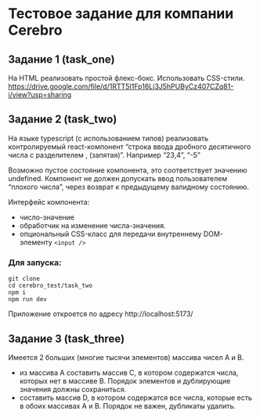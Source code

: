 # Тестовое задание для компании Cerebro

## Задание 1 (task_one)

На HTML реализовать простой флекс-бокс. Использовать CSS-стили. https://drive.google.com/file/d/1RTT5I1Fp16Lj3J5hPUByCz407CZq81-i/view?usp=sharing

## Задание 2 (task_two)

На языке typescript (с использованием типов) реализовать контролируемый react-компонент “строка ввода дробного десятичного числа с разделителем , (запятая)”. Например “23,4”, “-5”

Возможно пустое состояние компонента, это соответствует значению undefined.
Компонент не должен допускать ввод пользователем “плохого числа”, через возврат к предыдущему валидному состоянию.

Интерфейс компонента:
- число-значение
- обработчик на изменение числа-значения. 
- опциональный CSS-класс для передачи внутреннему DOM-элементу `<input />`

### Для запуска:

```
git clone 
cd cerebro_test/task_two
npm i
npm run dev
```

Приложение откроется по адресу http://localhost:5173/

## Задание 3 (task_three)

Имеется 2 больших (многие тысячи элементов) массива чисел A и B.
- из массива A составить массив C, в котором содержатся числа, которых нет в массиве B. Порядок элементов и дублирующие значения должны сохраниться.
- составить массив D, в котором содержатся все числа, которые есть в обоих массивах A и B. Порядок не важен, дубликаты удалить.
